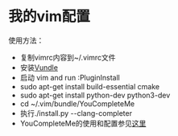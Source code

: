 # 我的vim配置
使用方法：  
- 复制vimrc内容到~/.vimrc文件
- 安装[Vundle](https://github.com/VundleVim/Vundle.vim) 
- 启动 vim and run :PluginInstall
- sudo apt-get install build-essential cmake
- sudo apt-get install python-dev python3-dev
- cd ~/.vim/bundle/YouCompleteMe
- 执行./install.py --clang-completer
- YouCompleteMe的使用和配置参见[这里](https://github.com/Valloric/YouCompleteMe)
